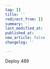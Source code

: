 ```yaml
---
tag: []
title: ''
redirect_from: []
summary: ''
last_modified_at: 
published_at: 
new_article: false
changelog: ''

---
```

Deploy 489
